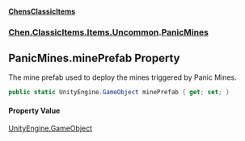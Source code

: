 #### [ChensClassicItems](index 'index')
### [Chen.ClassicItems.Items.Uncommon](Chen_ClassicItems_Items_Uncommon 'Chen.ClassicItems.Items.Uncommon').[PanicMines](Chen_ClassicItems_Items_Uncommon_PanicMines 'Chen.ClassicItems.Items.Uncommon.PanicMines')
## PanicMines.minePrefab Property
The mine prefab used to deploy the mines triggered by Panic Mines.  
```csharp
public static UnityEngine.GameObject minePrefab { get; set; }
```
#### Property Value
[UnityEngine.GameObject](https://docs.microsoft.com/en-us/dotnet/api/UnityEngine.GameObject 'UnityEngine.GameObject')

